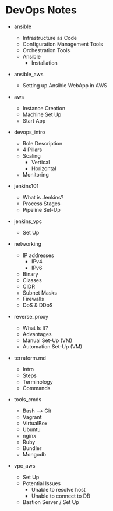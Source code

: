 # DevOps Notes

- ansible
  - Infrastructure as Code
  - Configuration Management Tools
  - Orchestration Tools
  - Ansible
    - Installation

- ansible_aws
  - Setting up Ansible WebApp in AWS

- aws
  - Instance Creation
  - Machine Set Up
  - Start App

- devops_intro
  - Role Description
  - 4 Pillars
  - Scaling
    - Vertical
    - Horizontal
  - Monitoring
  
- jenkins101
  - What is Jenkins?
  - Process Stages
  - Pipeline Set-Up

- jenkins_vpc
  - Set Up

- networking
  - IP addresses
    - IPv4
    - IPv6
  - Binary
  - Classes
  - CIDR
  - Subnet Masks
  - Firewalls
  - DoS & DDoS

- reverse_proxy
  - What Is It?
  - Advantages
  - Manual Set-Up (VM)
  - Automation Set-Up (VM)

- terraform.md
  - Intro
  - Steps
  - Terminology
  - Commands

- tools_cmds
  - Bash --> Git
  - Vagrant
  - VirtualBox
  - Ubuntu
  - nginx
  - Ruby
  - Bundler
  - Mongodb

- vpc_aws
  - Set Up
  - Potential Issues
    - Unable to resolve host
    - Unable to connect to DB
  - Bastion Server / Set Up